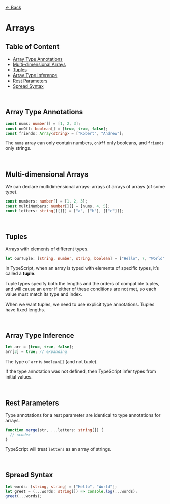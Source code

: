 [&larr; Back](./README.md)

# Arrays

## Table of Content

- [Array Type Annotations](#array-type-annotations)
- [Multi-dimensional Arrays](#multi-dimensional-arrays)
- [Tuples](#tuples)
- [Array Type Inference](#array-type-inference)
- [Rest Parameters](#rest-parameters)
- [Spread Syntax](#spread-syntax)

<br>

## Array Type Annotations

```ts
const nums: number[] = [1, 2, 3];
const onOff: boolean[] = [true, true, false];
const friends: Array<string> = ["Robert", "Andrew"];
```

The `nums` array can only contain numbers, `onOff` only booleans, and `friends` only strings.

<br>

## Multi-dimensional Arrays

We can declare multidimensional arrays: arrays of arrays of arrays (of some type).

```ts
const numbers: number[] = [1, 2, 3];
const multiNumbers: number[][] = [nums, 4, 5];
const letters: string[][][] = ["a", ["b"], [["c"]]];
```

<br>

## Tuples

Arrays with elements of different types.

```ts
let ourTuple: [string, number, string, boolean] = ["Hello", 7, "World", false];
```

In TypeScript, when an array is typed with elements of specific types, it’s called a **tuple**.

Tuple types specify both the lengths and the orders of compatible tuples, and will cause an error if either of these conditions are not met, so each value must match its type and index.

When we want tuples, we need to use explicit type annotations. Tuples have fixed lengths.

<br>

## Array Type Inference

```ts
let arr = [true, true, false];
arr[3] = true; // expanding
```

The type of `arr` is `boolean[]` (and not tuple).

If the type annotation was not defined, then TypeScript infer types from initial values.

<br>

## Rest Parameters

Type annotations for a rest parameter are identical to type annotations for arrays.

```ts
function merge(str, ...letters: string[]) {
  // <code>
}
```

TypeScript will treat `letters` as an array of strings.

<br>

## Spread Syntax

```ts
let words: [string, string] = ["Hello", "World"];
let greet = (...words: string[]) => console.log(...words);
greet(...words);
```

<br>

